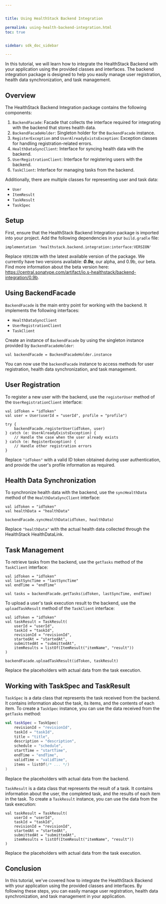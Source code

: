 ```yaml
---


title: Using HealthStack Backend Integration

permalink: using-health-backend-integration.html
toc: true


sidebar: sdk_doc_sidebar

---
```




In this tutorial, we will learn how to integrate the HealthStack Backend with your application using the provided classes and interfaces. The backend integration package is designed to help you easily manage user registration, health data synchronization, and task management.

## Overview

The HealthStack Backend Integration package contains the following components:

1. `BackendFacade`: Facade that collects the interface required for integrating with the backend that stores health data.
2. `BackendFacadeHolder`: Singleton holder for the `BackendFacade` instance.
3. `RegisterException` and `UserAlreadyExistsException`: Exception classes for handling registration-related errors.
4. `HealthDataSyncClient`: Interface for syncing health data with the backend.
5. `UserRegistrationClient`: Interface for registering users with the backend.
6. `TaskClient`: Interface for managing tasks from the backend.

Additionally, there are multiple classes for representing user and task data:

- `User`
- `ItemResult`
- `TaskResult`
- `TaskSpec`

## Setup

First, ensure that the HealthStack Backend Integration package is imported into your project. Add the following dependencies in your `build.gradle` file:

```
implementation 'healthstack.backend.integration:interface:VERSION'
```

Replace `VERSION` with the latest available version of the package. We currently have two versions available: ***0.9a***, our alpha, and 0.9b, our beta. Find more information about the beta version here: https://central.sonatype.com/artifact/io.s-healthstack/backend-integration/0.9b.

## Using BackendFacade

`BackendFacade` is the main entry point for working with the backend. It implements the following interfaces:

- `HealthDataSyncClient`
- `UserRegistrationClient`
- `TaskClient`

Create an instance of `BackendFacade` by using the singleton instance provided by `BackendFacadeHolder`:

```
val backendFacade = BackendFacadeHolder.instance
```

You can now use the `backendFacade` instance to access methods for user registration, health data synchronization, and task management.

## User Registration

To register a new user with the backend, use the `registerUser` method of the `UserRegistrationClient` interface:

```
val idToken = "idToken"
val user = User(userId = "userId", profile = "profile")

try {
    backendFacade.registerUser(idToken, user)
} catch (e: UserAlreadyExistsException) {
    // Handle the case when the user already exists
} catch (e: RegisterException) {
    // Handle other registration errors
}
```

Replace `"idToken"` with a valid ID token obtained during user authentication, and provide the user's profile information as required.

## Health Data Synchronization

To synchronize health data with the backend, use the `syncHealthData` method of the `HealthDataSyncClient` interface:

```
val idToken = "idToken"
val healthData = "healthData"

backendFacade.syncHealthData(idToken, healthData)
```

Replace `"healthData"` with the actual health data collected through the HealthStack HealthDataLink.

## Task Management

To retrieve tasks from the backend, use the `getTasks` method of the `TaskClient` interface:

```
val idToken = "idToken"
val lastSyncTime = "lastSyncTime"
val endTime = "endTime"

val tasks = backendFacade.getTasks(idToken, lastSyncTime, endTime)
```

To upload a user's task execution result to the backend, use the `uploadTaskResult` method of the `TaskClient` interface:

```
val idToken = "idToken"
val taskResult = TaskResult(
    userId = "userId",
    taskId = "taskId",
    revisionId = "revisionId",
    startedAt = "startedAt",
    submittedAt = "submittedAt",
    itemResults = listOf(ItemResult("itemName", "result"))
)

backendFacade.uploadTaskResult(idToken, taskResult)
```

Replace the placeholders with actual data from the task execution.

## Working with TaskSpec and TaskResult

`TaskSpec` is a data class that represents the task received from the backend. It contains information about the task, its items, and the contents of each item. To create a `TaskSpec` instance, you can use the data received from the `getTasks` method:

```kotlin
val taskSpec = TaskSpec(
    revisionId = "revisionId",
    taskId = "taskId",
    title = "title",
    description = "description",
    schedule = "schedule",
    startTime = "startTime",
    endTime = "endTime",
    validTime = "validTime",
    items = listOf(/* ... */)
)
```

Replace the placeholders with actual data from the backend.

`TaskResult` is a data class that represents the result of a task. It contains information about the user, the completed task, and the results of each item in the task. To create a `TaskResult` instance, you can use the data from the task execution:

```
val taskResult = TaskResult(
    userId = "userId",
    taskId = "taskId",
    revisionId = "revisionId",
    startedAt = "startedAt",
    submittedAt = "submittedAt",
    itemResults = listOf(ItemResult("itemName", "result"))
)
```

Replace the placeholders with actual data from the task execution.

## Conclusion

In this tutorial, we've covered how to integrate the HealthStack Backend with your application using the provided classes and interfaces. By following these steps, you can easily manage user registration, health data synchronization, and task management in your application.
